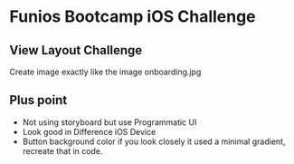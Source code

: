 # Funios Bootcamp iOS Challenge
## View Layout Challenge

Create image exactly like the image onboarding.jpg

## Plus point

- Not using storyboard but use Programmatic UI
- Look good in Difference iOS Device
- Button background color if you look closely it used a minimal gradient, recreate that in code.
